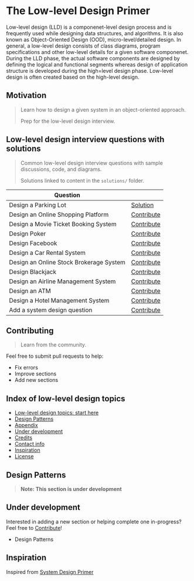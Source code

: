 # The Low-level Design Primer
 
Low-level design (LLD) is a componenet-level design process and is frequently used while designing data structures, and algorithms.  It is also known as Object-Oriented Design (OOD), micro-level/detailed design. In general, a low-level design consists of class diagrams, program specifications and other low-level details for a given software componenet. During the LLD phase, the actual software components are designed by defining the logical and functional segments whereas design of application structure is developed during the high=level design phase. Low-level design is often created based on the high-level design. 

## Motivation

> Learn how to design a given system in an object-oriented approach.
>
> Prep for the low-level design interview.

## Low-level design interview questions with solutions

> Common low-level design interview questions with sample discussions, code, and diagrams.
>
> Solutions linked to content in the `solutions/` folder.

| Question | |
|---|---|
| Design a Parking Lot | [Solution](https://github.com/donnemartin/system-design-primer/blob/master/solutions/object_oriented_design/parking_lot/parking_lot.ipynb) |
| Design an Online Shopping Platform | [Contribute](#contributing) |
| Design a Movie Ticket Booking System | [Contribute](#contributing) |
| Design Poker | [Contribute](#contributing) |
| Design Facebook | [Contribute](#contributing) |
| Design a Car Rental System | [Contribute](#contributing) |
| Design an Online Stock Brokerage System | [Contribute](#contributing) |
| Design Blackjack | [Contribute](#contributing) |
| Design an Airline Management System | [Contribute](#contributing) |
| Design an ATM | [Contribute](#contributing) |
| Design a Hotel Management System | [Contribute](#contributing) |
| Add a system design question | [Contribute](#contributing) |

## Contributing

> Learn from the community.

Feel free to submit pull requests to help:

* Fix errors
* Improve sections
* Add new sections

## Index of low-level design topics

* [Low-level design topics: start here](#low-level-design-topics-start-here)
* [Design Patterns](#design-patterns)
* [Appendix](#appendix)
* [Under development](#under-development)
* [Credits](#credits)
* [Contact info](#contact-info)
* [Inspiration](#inspiration)
* [License](#license)

## Design Patterns

>**Note: This section is under development**

## Under development

Interested in adding a new section or helping complete one in-progress?  Feel free to [Contribute](#contributing)!

* Design Patterns

## Inspiration 

Inspired from [System Design Primer](https://github.com/donnemartin/system-design-primer)
